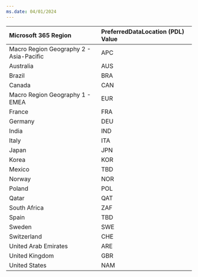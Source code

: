 ```yaml
---
ms.date: 04/01/2024
---
```

|  Microsoft 365 Region                  |  PreferredDataLocation (PDL) Value
|:---------------------------------------|:-------|
|Macro Region Geography 2 - Asia-Pacific |APC
|Australia                               |AUS
|Brazil                                  |BRA
|Canada                                  |CAN
|Macro Region Geography 1 - EMEA         |EUR
|France                                  |FRA
|Germany                                 |DEU
|India                                   |IND
|Italy                                   |ITA
|Japan                                   |JPN
|Korea                                   |KOR
|Mexico                                  |TBD
|Norway                                  |NOR
|Poland                                  |POL
|Qatar                                   |QAT
|South Africa                            |ZAF
|Spain                                   |TBD
|Sweden                                  |SWE
|Switzerland                             |CHE
|United Arab Emirates                    |ARE
|United Kingdom                          |GBR
|United States                           |NAM
